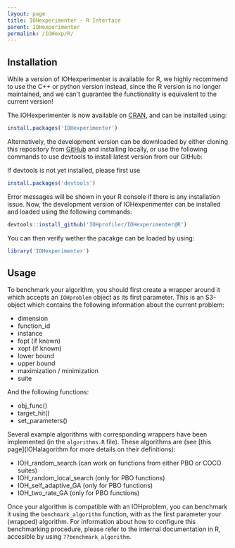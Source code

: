```yaml
---
layout: page
title: IOHexperimenter - R Interface
parent: IOHexperimenter
permalink: /IOHexp/R/
--- 
```



## Installation
While a version of IOHexperimenter is available for R, we highly recommend to use the C++ or python version instead, since the R version is no longer maintained, and we can't guarantee the functionality is equivalent to the current version!

The IOHexperimenter is now available on [CRAN](https://CRAN.R-project.org/package=IOHexperimenter), and can be installed using:

```r
install.packages('IOHexperimenter')
```

Alternatively, the development version can be downloaded by either cloning this repository from [GitHub](https://github.com/IOHprofiler/IOHexperimenter/tree/R) and installing locally, or use the following commands to use devtools to install latest version from our GitHub:

If devtools is not yet installed, please first use

```r
install.packages('devtools')
```

Error messages will be shown in your R console if there is any installation issue.
Now, the development version of IOHexperimenter can be installed and loaded using the following commands:

```r
devtools::install_github('IOHprofiler/IOHexperimenter@R')
```

You can then verify wether the pacakge can be loaded by using:

```r
library('IOHexperimenter')
```
## Usage

To benchmark your algorithm, you should first create a wrapper around it which accepts an `IOHproblem` object as its first parameter. This is an S3-object which contains the following information about the current problem:

* dimension
* function_id
* instance
* fopt (if known)
* xopt (if known)
* lower bound
* upper bound
* maximization / minimization
* suite

And the following functions:

* obj_func()
* target_hit()
* set_parameters()

Several example algorithms with corresponding wrappers have been implemented (in the `algorithms.R` file). These algorithms are (see [this page](IOHalagorithm for more details on their definitions):
- IOH_random_search (can work on functions from either PBO or COCO suites)
- IOH_random_local_search (only for PBO functions)
- IOH_self_adaptive_GA (only for PBO functions)
- IOH_two_rate_GA (only for PBO functions)

Once your algorithm is compatible with an IOHproblem, you can benchmark it using the `benchmark_algorithm` function, with as the first parameter your (wrapped) algorithm. 
For information about how to configure this benchmarking procedure, please refer to the internal documentation in R, accesible by using `??benchmark_algorithm`.
